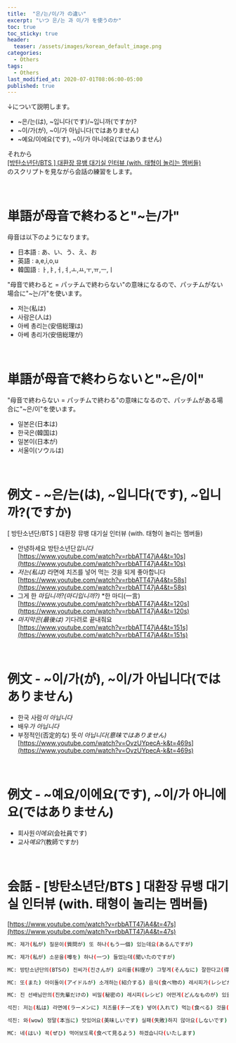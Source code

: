 ```yaml
---
title:  "은/는/이/가 の違い"
excerpt: "いつ 은/는 과 이/가 を使うのか"
toc: true
toc_sticky: true
header:
  teaser: /assets/images/korean_default_image.png
categories:
  - Others
tags:
  - Others
last_modified_at: 2020-07-01T08:06:00-05:00
published: true
---
```


<!--학습순서
말하기, 듣기의 기본은 문법과 단어입니다.
문법 - 문장의 의미를 이해하기 위해
단어 - 하나 하나 뜻을 알기 위해

0. 전 시간의 단어에 대해 물어보기
1. 문법 설명 *끝나고 질문받기
2. 문법이 쓰인 문장 설명
- 유튜브 상황 설명을 하면서 문장을 본다
- 따라하도록 한다
- 끝나고 질문받기
3. 스크립트 설명
- 한번 쭉 본다 - 잘 들리는지 물어본다.
- 스크립트를 같이 해석한다
- 쉐도잉 연습을 시킨다
4. 필요하다면 교과서 진도
-->

↓について説明します。  
- ~은/는(は), ~입니다(です)/~입니까(ですか)?  
- ~이/가(が), ~이/가 아닙니다(ではありません)    
- ~예요/이에요(です), ~이/가 아니에요(ではありません)  

それから  
[ [방탄소년단/BTS ] 대환장 뮤뱅 대기실 인터뷰 (with. 태형이 놀리는 멤버들)](https://www.youtube.com/watch?v=rbbATT47jA4)  
のスクリプトを見ながら会話の練習をします。

<br>


# 単語が母音で終わると"~는/가"
母音は以下のようになります。  
- 日本語 : あ、い、う、え、お  
- 英語  : a,e,i,o,u  
- 韓国語 : ㅏ,ㅑ,ㅓ,ㅕ,ㅗ,ㅛ,ㅜ,ㅠ,ㅡ,ㅣ  
  
"母音で終わると = パッチムで終わらない"の意味になるので、パッチムがない場合に"~는/가"を使います。  
- 저는(私は)
- 사람은(人は)
- 아베 총리는(安倍総理は)
- 아베 총리가(安倍総理が)

<br>

# 単語が母音で終わらないと"~은/이"
"母音で終わらない = パッチムで終わる"の意味になるので、パッチムがある場合に"~은/이"を使います。  
- 일본은(日本は)
- 한국은(韓国は)
- 일본이(日本が)
- 서울이(ソウルは)

<br>
  
# 例文 - ~은/는(は), ~입니다(です), ~입니까?(ですか)
[ 방탄소년단/BTS ] 대환장 뮤뱅 대기실 인터뷰 (with. 태형이 놀리는 멤버들)  
- 안녕하세요 방탄소년단*입니다*   
[https://www.youtube.com/watch?v=rbbATT47jA4&t=10s](https://www.youtube.com/watch?v=rbbATT47jA4&t=10s)
- *저는(私は)* 라면에 치즈를 넣어 먹는 것을 되게 좋아합니다  
[https://www.youtube.com/watch?v=rbbATT47jA4&t=58s](https://www.youtube.com/watch?v=rbbATT47jA4&t=58s)
- 그게 한 *마딥니까?(마디입니까?)*  *한 마디(一言)  
[https://www.youtube.com/watch?v=rbbATT47jA4&t=120s](https://www.youtube.com/watch?v=rbbATT47jA4&t=120s)
- *마지막은(最後は)* 기다려로 끝내줘요  
[https://www.youtube.com/watch?v=rbbATT47jA4&t=151s](https://www.youtube.com/watch?v=rbbATT47jA4&t=151s)

<br>

# 例文 - ~이/가(が), ~이/가 아닙니다(ではありません)    
 - 한국 사람*이 아닙니다*  
 - 배우*가 아닙니다*  
 - 부정적인(否定的な) 뜻*이 아닙니다(意味ではありません)*  
[https://www.youtube.com/watch?v=OvzUYpecA-k&t=469s](https://www.youtube.com/watch?v=OvzUYpecA-k&t=469s)
 
 <br>

# 例文 - ~예요/이에요(です), ~이/가 아니에요(ではありません)  
- 회사원*이에요*(会社員です)
- 교사*예요?*(教師ですか)

<br>

# 会話 - [방탄소년단/BTS ] 대환장 뮤뱅 대기실 인터뷰 (with. 태형이 놀리는 멤버들)   
[https://www.youtube.com/watch?v=rbbATT47jA4&t=47s](https://www.youtube.com/watch?v=rbbATT47jA4&t=47s)

```bash
MC: 제가(私が) 질문이(質問が) 또 하나(もう一個) 있는데요(あるんですが)

MC: 제가(私が) 소문을(噂を) 하나(一つ) 들었는데(聞いたのですが)

MC: 방탄소년단의(BTSの) 진씨가(진さんが) 요리를(料理が) 그렇게(そんなに) 잘한다고(得意だと) 들었어요(言われました)

MC: 또(また) 아이돌이(アイドルが) 소개하는(紹介する) 음식(食べ物の) 레시피가(レシピが) 인기잖아요~(人気じゃないですか)

MC: 진 선배님만의(진先輩だけの) 비밀(秘密の) 레시피(レシピ) 어떤게(どんなものが) 있을까요?(あるんですかね)

석진: 저는(私は) 라면에(ラーメンに) 치즈를(チーズを) 넣어(入れて) 먹는(食べる) 것을(のを) 되게(すごく) 좋아합니다(好きです)

석진: 와(wow) 정말(本当に) 맛있어요(美味しいです) 실패(失敗)하지 않아요(しないです)

MC: 네(はい) 꼭(ぜひ) 먹어보도록(食べて見るよう) 하겠습니다(いたします)

```